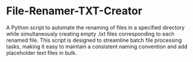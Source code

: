 # File-Renamer-TXT-Creator
A Python script to automate the renaming of files in a specified directory while simultaneously creating empty .txt files corresponding to each renamed file. This script is designed to streamline batch file processing tasks, making it easy to maintain a consistent naming convention and add placeholder text files in bulk.
